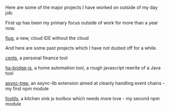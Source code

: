 Here are some of the major projects I have worked on outside of my day job:

First up has been my primary focus outside of work for more than a year now.

[fiug](https://github.com/crosshj/fiug), a new, cloud IDE without the cloud

And here are some past projects which I have not dusted off for a while.

[cents](https://github.com/crosshj/cents), a personal finance tool

[ha-bridge-js](https://github.com/crosshj/ha-bridge-js), a home automation tool, a rough javascript rewrite of a Java tool

[async-tree](https://github.com/crosshj/async-tree), an async-lib extension aimed at cleanly handling event chains - my first npm module

[footils](https://github.com/crosshj/footils), a kitchen sink js toolbox which needs more love - my second npm module

<!--
**crosshj/crosshj** is a ✨ _special_ ✨ repository because its `README.md` (this file) appears on your GitHub profile.

Here are some ideas to get you started:

- 🔭 I’m currently working on ...
- 🌱 I’m currently learning ...
- 👯 I’m looking to collaborate on ...
- 🤔 I’m looking for help with ...
- 💬 Ask me about ...
- 📫 How to reach me: ...
- 😄 Pronouns: ...
- ⚡ Fun fact: ...
-->
